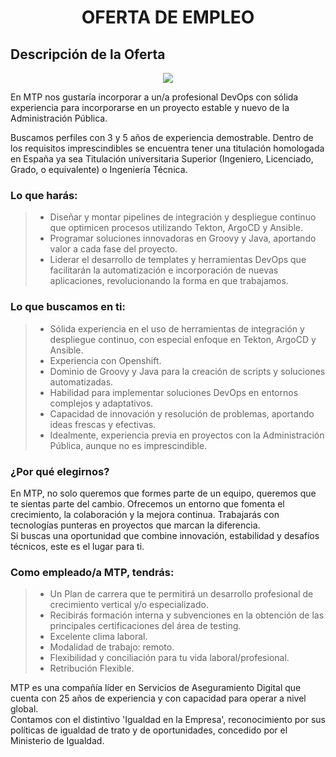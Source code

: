 <h1 align="center"> OFERTA DE EMPLEO </h1>  

## Descripción de la Oferta

<p align="center">
  <img src="https://github.com/pericoflow/Devops/blob/main/img/Devops4.png">
</p> 

En MTP nos gustaría incorporar a un/a profesional DevOps con sólida experiencia para incorporarse en un proyecto estable y nuevo de la Administración Pública.  

Buscamos perfiles con 3 y 5 años de experiencia demostrable. Dentro de los requisitos imprescindibles se encuentra tener una titulación homologada en España ya sea Titulación universitaria Superior (Ingeniero, Licenciado, Grado, o equivalente) o Ingeniería Técnica.  

### Lo que harás:  
> - Diseñar y montar pipelines de integración y despliegue continuo que optimicen procesos utilizando Tekton, ArgoCD y Ansible.  
> - Programar soluciones innovadoras en Groovy y Java, aportando valor a cada fase del proyecto.  
> - Liderar el desarrollo de templates y herramientas DevOps que facilitarán la automatización e incorporación de nuevas aplicaciones, revolucionando la forma en que trabajamos.  

### Lo que buscamos en ti:  
> - Sólida experiencia en el uso de herramientas de integración y despliegue continuo, con especial enfoque en Tekton, ArgoCD y Ansible.  
> - Experiencia con Openshift.  
> - Dominio de Groovy y Java para la creación de scripts y soluciones automatizadas.  
> - Habilidad para implementar soluciones DevOps en entornos complejos y adaptativos.  
> - Capacidad de innovación y resolución de problemas, aportando ideas frescas y efectivas.  
> - Idealmente, experiencia previa en proyectos con la Administración Pública, aunque no es imprescindible.  

### ¿Por qué elegirnos?  
En MTP, no solo queremos que formes parte de un equipo, queremos que te sientas parte del cambio. Ofrecemos un entorno que fomenta el crecimiento, la colaboración y la mejora continua. Trabajarás con tecnologías punteras en proyectos que marcan la diferencia.  
Si buscas una oportunidad que combine innovación, estabilidad y desafíos técnicos, este es el lugar para ti.  

### Como empleado/a MTP, tendrás:  
> - Un Plan de carrera que te permitirá un desarrollo profesional de crecimiento vertical y/o especializado.  
> - Recibirás formación interna y subvenciones en la obtención de las principales certificaciones del área de testing.  
> - Excelente clima laboral.  
> - Modalidad de trabajo: remoto.  
> - Flexibilidad y conciliación para tu vida laboral/profesional.  
> - Retribución Flexible.  

MTP es una compañía líder en Servicios de Aseguramiento Digital que cuenta con 25 años de experiencia y con capacidad para operar a nivel global.  
Contamos con el distintivo 'Igualdad en la Empresa', reconocimiento por sus políticas de igualdad de trato y de oportunidades, concedido por el Ministerio de Igualdad.  

